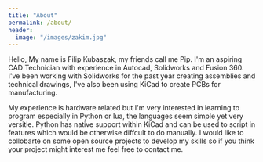 ```yaml
---
title: "About"
permalink: /about/
header:
  image: "/images/zakim.jpg"
---
```


Hello, My name is Filip Kubaszak, my friends call me Pip. I'm an aspiring CAD Technician with experience in Autocad, Solidworks and Fusion 360. I've been working with Solidworks for the past year creating assemblies and technical drawings, I've also been using KiCad to create PCBs for manufacturing. 

My experience is hardware related but I'm very interested in learning to program especially in Python or lua, the languages seem simple yet very versitle. Python has native support within KiCad and can be used to script in features which would be otherwise diffcult to do manually. I would like to collobarte on some open source projects to develop my skills so if you think your project might interest me feel free to contact me.

